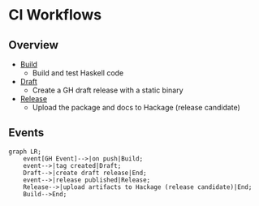 # CI Workflows

## Overview

- [Build](build.yml)
  - Build and test Haskell code
- [Draft](draft.yml)
  - Create a GH draft release with a static binary
- [Release](release.yml)
  - Upload the package and docs to Hackage (release candidate)

## Events

```mermaid
graph LR;
    event[GH Event]-->|on push|Build;
    event-->|tag created|Draft;
    Draft-->|create draft release|End;
    event-->|release published|Release;
    Release-->|upload artifacts to Hackage (release candidate)|End;
    Build-->End;
```
